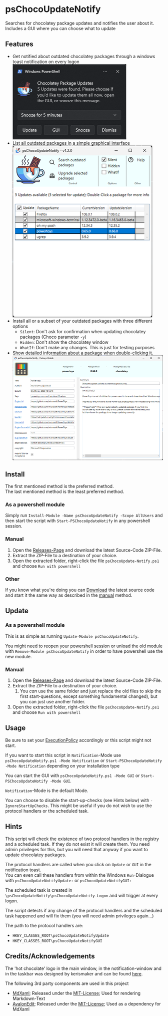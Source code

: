 # psChocoUpdateNotify

Searches for chocolatey package updates and notifies the user about it. Includes a GUI where you can choose what to update

## Features

* Get notified about outdated chocolatey packages through a windows toast notification on every logon ![Toast](doc/img/Toast.png)
* List all outdated packages in a simple graphical interface  ![GUI](doc/img/GUI.png)
* Install all or a subset of your outdated packages with three different options
  * `Silent`: Don't ask for confirmation when updating chocolatey packages (Choco parameter `-y`)
  * `Hidden`: Don't show the chocolatey window
  * `WhatIf`: Don't make any changes. This is just for testing purposes
* Show detailed information about a package when double-clicking it.  ![PackageDetails](doc/img/PackageDetails.png)

## Install

The first mentioned method is the preferred method.  
The last mentioned method is the least preferred method.

### As a powershell module

Simply run `Install-Module -Name psChocoUpdateNotify -Scope AllUsers` and then start the script with `Start-PSChocoUpdateNotify` in any powershell session.

### Manual

1. Open the [Releases-Page](https://github.com/we-mi/psChocoUpdateNotify/releases) and download the latest Source-Code ZIP-File.
2. Extract the ZIP-File to a destination of your choice.
3. Open the extracted folder, right-click the file `psChocoUpdate-Notify.ps1` and choose `Run with powershell`

### Other

If you know what you're doing you can [Download](https://github.com/we-mi/psChocoUpdateNotify/archive/refs/heads/main.zip) the latest source code and start it the same way as described in the [manual](#manual) method.

## Update

### As a powershell module

This is as simple as running `Update-Module psChocoUpdateNotify`.

You might need to reopen your powershell session or unload the old module with `Remove-Module psChocoUpdateNotify` in order to have powershell use the new module.

### Manual

1. Open the [Releases-Page](https://github.com/we-mi/psChocoUpdateNotify/releases) and download the latest Source-Code ZIP-File.
2. Extract the ZIP-File to a destination of your choice.
   1. You *can* use the same folder and just replace the old files to skip the first start-questions, except something fundamental changed), but you can just use another folder.
3. Open the extracted folder, right-click the file `psChocoUpdate-Notify.ps1` and choose `Run with powershell`

## Usage

Be sure to set your [ExecutionPolicy](https://docs.microsoft.com/en-us/powershell/module/microsoft.powershell.core/about/about_execution_policies) accordingly or this script might not start.

If you want to start this script in `Notification`-Mode use `psChocoUpdateNotify.ps1 -Mode Notification` or `Start-PSChocoUpdateNotify -Mode Notification` depending on your installation type

You can start the GUI with `psChocoUpdateNotify.ps1 -Mode GUI` or `Start-PSChocoUpdateNotify -Mode GUI`.

`Notification`-Mode is the default Mode.

You can choose to disable the start-up-checks (see Hints below) with `-IgnoreStartUpChecks`. This might be useful if you do not wish to use the protocol handlers or the scheduled task.

## Hints

This script will check the existence of two protocol handlers in the registry and a scheduled task. If they do not exist it will create them. You need admin privileges for this, but you will need that anyway if you want to update chocolatey packages.

The protocol handlers are called when you click on `Update` or `GUI` in the notification toast.  
You can even call these handlers from within the Windows `Run`-Dialogue with `psChocoUpdateNotifyUpdate:` or `psChocoUpdateNotifyGUI:`

The scheduled task is created in `\psChocoUpdateNotify\psChocoUpdateNotify-Logon` and will trigger at every logon.

The script detects if any change of the protocol handlers and the scheduled task happened and will fix them (you will need admin privileges again...)

The path to the protocol handlers are:

- `HKEY_CLASSES_ROOT\psChocoUpdateNotifyUpdate`
- `HKEY_CLASSES_ROOT\psChocoUpdateNotifyGUI`

## Credits/Acknowledgements

The 'hot chocolate' logo in the main window, in the notification-window and in the taskbar was designed by kerismaker and can be found [here](https://www.flaticon.com/free-icons/hot-chocolate).

The following 3rd party components are used in this project

* [MdXaml](https://github.com/whistyun/MdXaml); Released under the [MIT-License](https://github.com/whistyun/MdXaml/blob/master/LICENSE.txt); Used for rendering Markdown-Text
* [AvalonEdit](https://github.com/icsharpcode/AvalonEdit); Released under the [MIT-License](https://github.com/icsharpcode/AvalonEdit/blob/master/LICENSE); Used as a dependency for MdXaml
